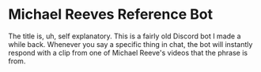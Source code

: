 # Michael Reeves Reference Bot
The title is, uh, self explanatory.
This is a fairly old Discord bot I made a while back. Whenever you say a specific thing in chat, the bot will instantly respond with a clip from one of Michael Reeve's videos that the phrase is from.

